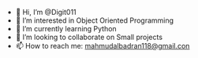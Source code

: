 - 👋 Hi, I’m @Digit011
- 👀 I’m interested in Object Oriented Programming
- 🌱 I’m currently learning Python
- 💞️ I’m looking to collaborate on Small projects
- 📫 How to reach me: mahmudalbadran118@gmail.con

<!---
Digit011/Digit011 is a ✨ special ✨ repository because its `README.md` (this file) appears on your GitHub profile.
You can click the Preview link to take a look at your changes.
--->
